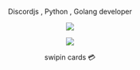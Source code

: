 <p align="center">
    Discordjs , Python , Golang developer
</p>

<p align="center">
  <img src="https://github-readme-stats.vercel.app/api/top-langs/?username=presence1337&layout=compact" />
</p>

<p align="center">
  <img src="https://github-readme-stats.vercel.app/api?username=presence1337&show_icons=true&theme=midnight-purple" />
</p>

<p align="center">
    swipin cards 💳
